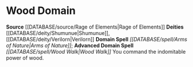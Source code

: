 ﻿---
advanced_domain_spell: '[[DATABASE/spell/Wood Walk|Wood Walk]]'
deity:
- '[[DATABASE/deity/Shumunue|Shumunue]]'
- '[[DATABASE/deity/Verilorn|Verilorn]]'
domain:
- '[[DATABASE/domain/Wood Domain|Wood]]'
domain_spell: '[[DATABASE/spell/Arms of Nature|Arms of Nature]]'
id: '63'
name: Wood Domain
rarity: Common
source: '[[DATABASE/source/Rage of Elements|Rage of Elements]]'
type: Domain

---
# Wood Domain

**Source** [[DATABASE/source/Rage of Elements|Rage of Elements]]
**Deities** [[DATABASE/deity/Shumunue|Shumunue]], [[DATABASE/deity/Verilorn|Verilorn]]
**Domain Spell** _[[DATABASE/spell/Arms of Nature|Arms of Nature]]_; **Advanced Domain Spell** _[[DATABASE/spell/Wood Walk|Wood Walk]]_
You command the indomitable power of wood.